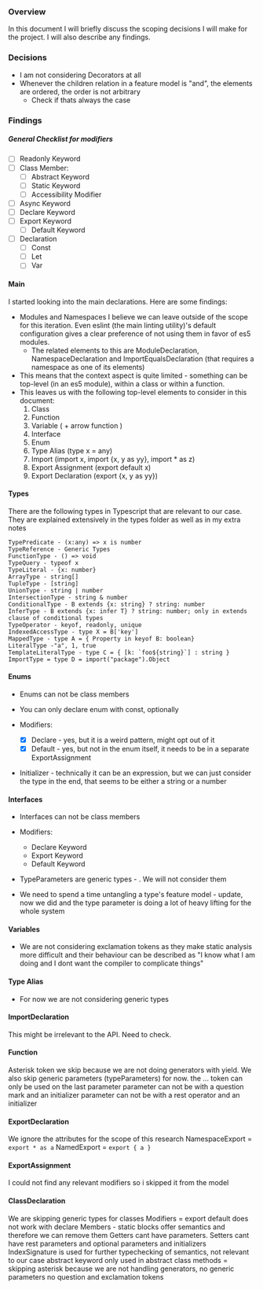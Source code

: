 ### Overview

In this document I will briefly discuss the scoping decisions I will make for the project.
I will also describe any findings.

### Decisions

- I am not considering Decorators at all
- Whenever the children relation in a feature model is "and", the elements are ordered, the order is not arbitrary
  - Check if thats always the case

### Findings

##### General Checklist for modifiers

- [ ] Readonly Keyword
- [ ] Class Member:
  - [ ] Abstract Keyword
  - [ ] Static Keyword
  - [ ] Accessibility Modifier
- [ ] Async Keyword
- [ ] Declare Keyword
- [ ] Export Keyword
  - [ ] Default Keyword
- [ ] Declaration
  - [ ] Const
  - [ ] Let
  - [ ] Var

#### Main

I started looking into the main declarations. Here are some findings:

- Modules and Namespaces I believe we can leave outside of the scope for this iteration. Even eslint (the main linting utility)'s default configuration gives a clear preference of not using them in favor of es5 modules.
  - The related elements to this are ModuleDeclaration, NamespaceDeclaration and ImportEqualsDeclaration (that requires a namespace as one of its elements)
- This means that the context aspect is quite limited - something can be top-level (in an es5 module), within a class or within a function.
- This leaves us with the following top-level elements to consider in this document:
  1. Class
  2. Function
  3. Variable ( + arrow function )
  4. Interface
  5. Enum
  6. Type Alias (type x = any)
  7. Import (import x, import {x, y as yy}, import \* as z)
  8. Export Assignment (export default x)
  9. Export Declaration (export {x, y as yy})

#### Types

There are the following types in Typescript that are relevant to our case.
They are explained extensively in the types folder as well as in my extra notes

```
TypePredicate - (x:any) => x is number
TypeReference - Generic Types
FunctionType - () => void
TypeQuery - typeof x
TypeLiteral - {x: number}
ArrayType - string[]
TupleType - [string]
UnionType - string | number
IntersectionType - string & number
ConditionalType - B extends {x: string} ? string: number
InferType - B extends {x: infer T} ? string: number; only in extends clause of conditional types
TypeOperator - keyof, readonly, unique
IndexedAccessType - type X = B['key']
MappedType - type A = { Property in keyof B: boolean}
LiteralType -"a", 1, true
TemplateLiteralType - type C = { [k: `foo${string}`] : string }
ImportType = type D = import("package").Object
```

#### Enums

- Enums can not be class members
- You can only declare enum with const, optionally
- Modifiers:

  - [x] Declare - yes, but it is a weird pattern, might opt out of it
  - [x] Default - yes, but not in the enum itself, it needs to be in a separate ExportAssignment

- Initializer - technically it can be an expression, but we can just consider the type in the end, that seems to be either a string or a number

#### Interfaces

- Interfaces can not be class members

- Modifiers:

  - Declare Keyword
  - Export Keyword
  - Default Keyword

- TypeParameters are generic types - <T>. We will not consider them
- We need to spend a time untangling a type's feature model - update, now we did and the type parameter is doing a lot of heavy lifting for the whole system

#### Variables

- We are not considering exclamation tokens as they make static analysis more difficult and their behaviour can be described as "I know what I am doing and I dont want the compiler to complicate things"

#### Type Alias

- For now we are not considering generic types

#### ImportDeclaration

This might be irrelevant to the API. Need to check.

#### Function

Asterisk token we skip because we are not doing generators with yield.
We also skip generic parameters (typeParameters) for now.
the ... token can only be used on the last parameter
parameter can not be with a question mark and an initializer
parameter can not be with a rest operator and an initializer

#### ExportDeclaration

We ignore the attributes for the scope of this research
NamespaceExport = `export * as a`
NamedExport = `export { a }`

#### ExportAssignment

I could not find any relevant modifiers so i skipped it from the model

#### ClassDeclaration

We are skipping generic types for classes
Modifiers = export default does not work with declare
Members - static blocks offer semantics and therefore we can remove them
Getters cant have parameters. Setters cant have rest parameters and optional parameters and initializers
IndexSignature is used for further typechecking of semantics, not relevant to our case
abstract keyword only used in abstract class
methods = skipping asterisk because we are not handling generators, no generic parameters
no question and exclamation tokens
